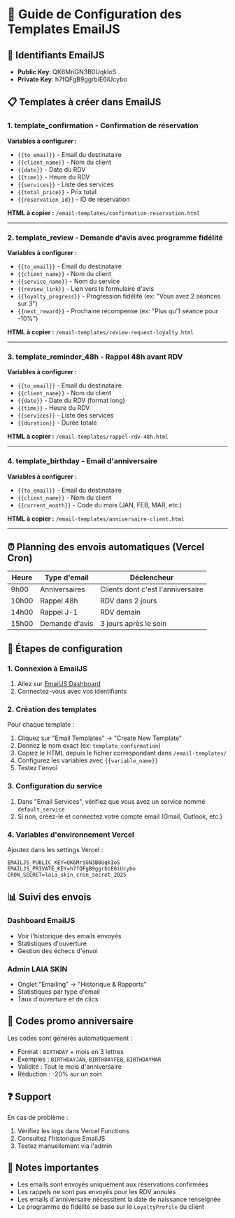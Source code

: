 # 📧 Guide de Configuration des Templates EmailJS

## 🔑 Identifiants EmailJS
- **Public Key**: QK6MriGN3B0UqkIoS
- **Private Key**: h7fQFgB9ggrbiE6iUcybo

## 📋 Templates à créer dans EmailJS

### 1. **template_confirmation** - Confirmation de réservation
**Variables à configurer :**
- `{{to_email}}` - Email du destinataire
- `{{client_name}}` - Nom du client
- `{{date}}` - Date du RDV
- `{{time}}` - Heure du RDV
- `{{services}}` - Liste des services
- `{{total_price}}` - Prix total
- `{{reservation_id}}` - ID de réservation

**HTML à copier :** `/email-templates/confirmation-reservation.html`

---

### 2. **template_review** - Demande d'avis avec programme fidélité
**Variables à configurer :**
- `{{to_email}}` - Email du destinataire
- `{{client_name}}` - Nom du client
- `{{service_name}}` - Nom du service
- `{{review_link}}` - Lien vers le formulaire d'avis
- `{{loyalty_progress}}` - Progression fidélité (ex: "Vous avez 2 séances sur 3")
- `{{next_reward}}` - Prochaine récompense (ex: "Plus qu'1 séance pour -10%")

**HTML à copier :** `/email-templates/review-request-loyalty.html`

---

### 3. **template_reminder_48h** - Rappel 48h avant RDV
**Variables à configurer :**
- `{{to_email}}` - Email du destinataire
- `{{client_name}}` - Nom du client
- `{{date}}` - Date du RDV (format long)
- `{{time}}` - Heure du RDV
- `{{services}}` - Liste des services
- `{{duration}}` - Durée totale

**HTML à copier :** `/email-templates/rappel-rdv-48h.html`

---

### 4. **template_birthday** - Email d'anniversaire
**Variables à configurer :**
- `{{to_email}}` - Email du destinataire
- `{{client_name}}` - Nom du client
- `{{current_month}}` - Code du mois (JAN, FEB, MAR, etc.)

**HTML à copier :** `/email-templates/anniversaire-client.html`

---

## ⏰ Planning des envois automatiques (Vercel Cron)

| Heure | Type d'email | Déclencheur |
|-------|--------------|-------------|
| 9h00 | Anniversaires | Clients dont c'est l'anniversaire |
| 10h00 | Rappel 48h | RDV dans 2 jours |
| 14h00 | Rappel J-1 | RDV demain |
| 15h00 | Demande d'avis | 3 jours après le soin |

## 🚀 Étapes de configuration

### 1. Connexion à EmailJS
1. Allez sur [EmailJS Dashboard](https://dashboard.emailjs.com)
2. Connectez-vous avec vos identifiants

### 2. Création des templates
Pour chaque template :
1. Cliquez sur "Email Templates" → "Create New Template"
2. Donnez le nom exact (ex: `template_confirmation`)
3. Copiez le HTML depuis le fichier correspondant dans `/email-templates/`
4. Configurez les variables avec `{{variable_name}}`
5. Testez l'envoi

### 3. Configuration du service
1. Dans "Email Services", vérifiez que vous avez un service nommé `default_service`
2. Si non, créez-le et connectez votre compte email (Gmail, Outlook, etc.)

### 4. Variables d'environnement Vercel
Ajoutez dans les settings Vercel :
```
EMAILJS_PUBLIC_KEY=QK6MriGN3B0UqkIoS
EMAILJS_PRIVATE_KEY=h7fQFgB9ggrbiE6iUcybo
CRON_SECRET=laia_skin_cron_secret_2025
```

## 📊 Suivi des envois

### Dashboard EmailJS
- Voir l'historique des emails envoyés
- Statistiques d'ouverture
- Gestion des échecs d'envoi

### Admin LAIA SKIN
- Onglet "Emailing" → "Historique & Rapports"
- Statistiques par type d'email
- Taux d'ouverture et de clics

## 🎁 Codes promo anniversaire

Les codes sont générés automatiquement :
- Format : `BIRTHDAY` + mois en 3 lettres
- Exemples : `BIRTHDAYJAN`, `BIRTHDAYFEB`, `BIRTHDAYMAR`
- Validité : Tout le mois d'anniversaire
- Réduction : -20% sur un soin

## ❓ Support

En cas de problème :
1. Vérifiez les logs dans Vercel Functions
2. Consultez l'historique EmailJS
3. Testez manuellement via l'admin

## 📝 Notes importantes

- Les emails sont envoyés uniquement aux réservations confirmées
- Les rappels ne sont pas envoyés pour les RDV annulés
- Les emails d'anniversaire nécessitent la date de naissance renseignée
- Le programme de fidélité se base sur le `LoyaltyProfile` du client